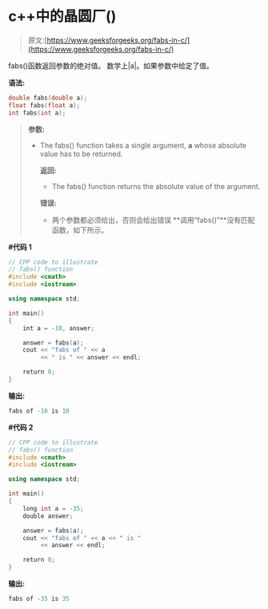 # c++中的晶圆厂()

> 原文:[https://www.geeksforgeeks.org/fabs-in-c/](https://www.geeksforgeeks.org/fabs-in-c/)

fabs()函数返回参数的绝对值。
数学上|a|。如果参数中给定了值。

**语法:**

```cpp
double fabs(double a);
float fabs(float a);
int fabs(int a);

```

> **参数:**
> 
> *   The fabs() function takes a single argument, **a** whose absolute value has to be returned.
>     
>     **返回:**
>     
>     
>     
>     *   The fabs() function returns the absolute value of the argument.
>     
>     **错误:**
>     
>     *   两个参数都必须给出，否则会给出错误
>     **调用“fabs()”**没有匹配函数，如下所示。

**#代码 1**

```cpp
// CPP code to illustrate
// fabs() function
#include <cmath>
#include <iostream>

using namespace std;

int main()
{
    int a = -10, answer;

    answer = fabs(a);
    cout << "fabs of " << a 
         << " is " << answer << endl;

    return 0;
}
```

**输出:**

```cpp
fabs of -10 is 10

```

**#代码 2**

```cpp
// CPP code to illustrate
// fabs() function
#include <cmath>
#include <iostream>

using namespace std;

int main()
{
    long int a = -35;
    double answer;

    answer = fabs(a);
    cout << "fabs of " << a << " is " 
         << answer << endl;

    return 0;
}
```

**输出:**

```cpp
fabs of -35 is 35

```
